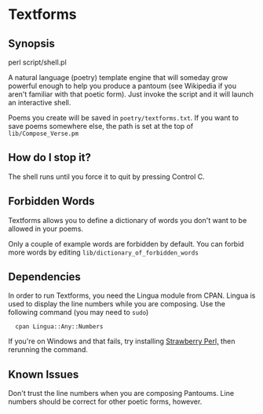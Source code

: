 # Textforms

## Synopsis

   perl script/shell.pl

A natural language (poetry) template engine that will someday grow
powerful enough to help you produce a pantoum (see Wikipedia if you
aren't familiar with that poetic form). Just invoke the script and it
will launch an interactive shell.

Poems you create will be saved in `poetry/textforms.txt`.  If you want
to save poems somewhere else, the path is set at the top of
`lib/Compose_Verse.pm`

## How do I stop it?

The shell runs until you force it to quit by pressing
Control C.

## Forbidden Words

Textforms allows you to define a dictionary of words you don't want to
be allowed in your poems.  

Only a couple of example words are forbidden by default.  You can
forbid more words by editing `lib/dictionary_of_forbidden_words`

## Dependencies

In order to run Textforms, you need the Lingua module from CPAN.
Lingua is used to display the line numbers while you are composing.
Use the following command (you may need to `sudo`)

      cpan Lingua::Any::Numbers

If you're on Windows and that fails, try installing 
[Strawberry Perl,](http://strawberryperl.com/ "Larry Wall recommends Strawberry Perl for Windows")
then rerunning the command.

## Known Issues

Don't trust the line numbers when you are composing Pantoums.  Line
numbers should be correct for other poetic forms, however.
